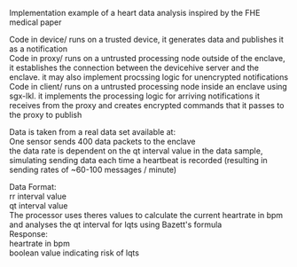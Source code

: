 Implementation example of a heart data analysis inspired by the FHE medical paper  

Code in device/ runs on a trusted device, it generates data and publishes it as a notification  
Code in proxy/ runs on a untrusted processing node outside of the enclave, it establishes the connection between the devicehive server and the enclave. it may also implement procssing logic for unencrypted notifications  
Code in client/ runs on a untrusted processing node inside an enclave using sgx-lkl. it implements the processing logic for arriving notifications it receives from the proxy and creates encrypted commands that it passes to the proxy to publish  

Data is taken from a real data set available at:   
One sensor sends 400 data packets to the enclave  
the data rate is dependent on the qt interval value in the data sample, simulating sending data each time a heartbeat is recorded (resulting in sending rates of ~60-100 messages / minute)  

Data Format:  
	rr interval value  
	qt interval value  
The processor uses theres values to calculate the current heartrate in bpm and analyses the qt interval for lqts using Bazett's formula  
Response:  
	heartrate in bpm  
	boolean value indicating risk of lqts  

